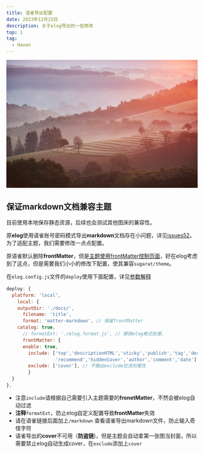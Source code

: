 ```yaml
---
title: 语雀导出配置
date: 2023年12月23日
description: 关于elog导出的一些修改
top: 1
tag:
  - Haven
---
```

![marc-marchal-o9sQxsixlng.jpg](images/e780d49eaaade96d2c3c51e449189e9f.jpeg)
## 保证markdown文档兼容主题
目前使用本地保存静态资源，后续也会测试其他图床的兼容性。

原**elog**使用语雀账号密码模式导出**markdown**文档存在小问题，详见[issues52](https://github.com/LetTTGACO/elog/issues/52)。为了适配主题，我们需要修改一点点配置。

原语雀默认删除**frontMatter**，但是[主题使用frontMatter控制页面](https://theme.sugarat.top/config/frontmatter.html)，好在elog考虑到了这点，但是需要我们小小的修改下配置，使其兼容`sugarat/theme`。

在`elog.config.js`文件的`deploy`使用下面配置，详见[参数解释](https://elog.1874.cool/notion/raqyleng501h23p1)
```javascript
deploy: {
  platform: 'local',
    local: {
    outputDir: './docs/',
      filename: 'title',
      format: 'matter-markdown', // 保留frontMatter
    catalog: true,
      // formatExt: './elog.format.js', // 移除elog格式处理，
      frontMatter: {
      enable: true,
        include: ['top','descriptionHTML','sticky','publish','tag','description',
                  'recommend','hiddenCover','author','comment','date'], // 只输出include包含的属性
        exclude: ['cover'], // 不输出exclude包含的属性
        }
  }
},
```

- 注意`include`请根据自己需要引入主题需要的**fronetMatter**，不然会被elog自动过滤
- **注释**`formatExt`，防止elog自定义配置导致**frontMatter**失效
- 请在语雀链接后面加上`/markdown` 查看语雀导出markdown文件，防止输入奇怪字符
- 语雀导出的**cover**不可用（**防盗链**)，但是主题会自动拿第一张图当封面，所以需要禁止elog自动生成cover，在`exclude`添加上`cover`
